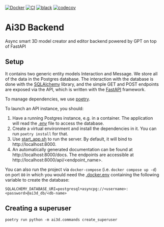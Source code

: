 [![Docker](https://badgen.net/badge/icon/docker?icon=docker&label)](https://https://docker.com/)
[![CI](https://github.com/agn-7/ai3d-backend/workflows/build/badge.svg)](https://github.com/agn-7/ai3d-backend/actions/workflows/github-actions.yml)
[![black](https://img.shields.io/badge/code%20style-black-000000.svg)](https://github.com/ambv/black)
[![codecov](https://codecov.io/gh/agn-7/ai3d-backend/graph/badge.svg?token=RGwuSevG8u)](https://codecov.io/gh/agn-7/ai3d-backend)

# Ai3D Backend
Async smart 3D model creator and editor backend powered by GPT on top of FastAPI

## Setup
It contains two generic entity models Interaction and Message.
We store all of the data in the Postgres database.
The interaction with the database is done with the [SQLAlchemy](https://www.sqlalchemy.org/) library, and the simple GET and POST endpoints are exposed via the API, which is written with the [FastAPI](https://fastapi.tiangolo.com/) framework.

To manage dependencies, we use [poetry](https://python-poetry.org/).

To launch an API instance, you should:
1. Have a running Postgres instance, e.g. in a container. The application will read the [.env](/.env) file to access the database.
2. Create a virtual environment and install the dependencies in it. You can run `poetry install` for that.
3. Use [start_app.sh](/start_app.sh) to run the server. By default, it will bind to http://localhost:8000.
4. An automatically generated documentation can be found at http://localhost:8000/docs. The endpoints are accessible at http://localhost:8000/api/<endpoint_name>.

You can also run the project via `docker-compose` (i.e. `docker compose up -d`) on port `80` in which you would need the [.docker.env](/.docker.env) containing the following variable to create the database:

```shell
SQLALCHEMY_DATABASE_URI=postgresql+asyncpg://<username>:<password>@ai3d_db/<db-name>
```

## Creating a superuser

```shell
poetry run python -m ai3d.commands create_superuser
```